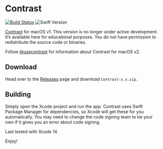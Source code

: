 # Contrast

[![Build Status](https://github.com/soffes/contrast/workflows/Build/badge.svg)](https://github.com/soffes/contrast/actions)
![Swift Version](https://img.shields.io/badge/swift-5.0.1-orange.svg)

[Contrast](https://usecontrast.com) for macOS v1. This version is no longer under active development. It’s available here for educational purposes. You do not have permission to redistribute the source code or binaries.

Follow [@usecontrast](https://twitter.com/usecontrast) for information about Contrast for macOS v2.

## Download

Head over to the [Releases](https://github.com/soffes/contrast/releases) page and download `Contrast-x.x.zip`.

## Building

Simply open the Xcode project and run the app. Contrast uses Swift Package Manager for dependencies, so Xcode will get these for you automatically. You may need to change the code signing team to be your own if it gives you an error about code signing.

Last tested with Xcode 14.

Enjoy!
